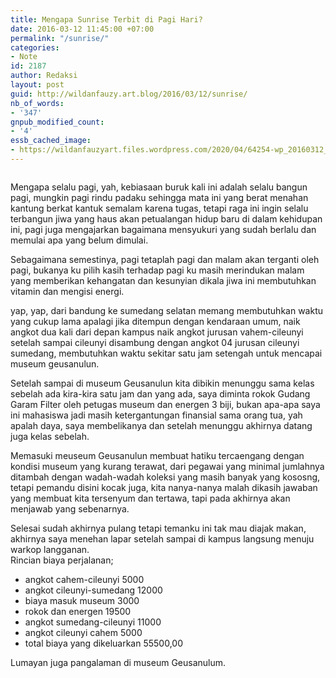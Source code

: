 ```yaml
---
title: Mengapa Sunrise Terbit di Pagi Hari?
date: 2016-03-12 11:45:00 +07:00
permalink: "/sunrise/"
categories:
- Note
id: 2187
author: Redaksi
layout: post
guid: http://wildanfauzy.art.blog/2016/03/12/sunrise/
nb_of_words:
- '347'
gnpub_modified_count:
- '4'
essb_cached_image:
- https://wildanfauzyart.files.wordpress.com/2020/04/64254-wp_20160312_002.jpg?resize=640%2C300&#038;ssl=1
---
```


<div class="wp-block-image">
  <figure class="aligncenter size-large"><img src="https://wildanfauzyart.files.wordpress.com/2020/04/64254-wp_20160312_002.jpg?w=768" alt="" data-recalc-dims="1" /></figure>
</div>

Mengapa selalu pagi, yah, kebiasaan buruk kali ini adalah selalu bangun pagi, mungkin pagi rindu padaku sehingga mata ini yang berat menahan kantung berkat kantuk semalam karena tugas, tetapi raga ini ingin selalu terbangun jiwa yang haus akan petualangan hidup baru di dalam kehidupan ini, pagi juga mengajarkan bagaimana mensyukuri yang sudah berlalu dan memulai apa yang belum dimulai.

Sebagaimana semestinya, pagi tetaplah pagi dan malam akan terganti oleh pagi, bukanya ku pilih kasih terhadap pagi ku masih merindukan malam yang memberikan kehangatan dan kesunyian dikala jiwa ini membutuhkan vitamin dan mengisi energi.

yap, yap, dari bandung ke sumedang selatan memang membutuhkan waktu yang cukup lama apalagi jika ditempun dengan kendaraan umum, naik angkot dua kali dari depan kampus naik angkot jurusan vahem-cileunyi setelah sampai cileunyi disambung dengan angkot 04 jurusan cileunyi sumedang, membutuhkan waktu sekitar satu jam setengah untuk mencapai museum geusanulun.

Setelah sampai di museum Geusanulun kita dibikin menunggu sama kelas sebelah ada kira-kira satu jam dan yang ada, saya diminta rokok Gudang Garam Filter oleh petugas museum dan energen 3 biji, bukan apa-apa saya ini mahasiswa jadi masih ketergantungan finansial sama orang tua, yah apalah daya, saya membelikanya dan setelah menunggu akhirnya datang juga kelas sebelah.

Memasuki meuseum Geusanulun membuat hatiku tercaengang dengan kondisi museum yang kurang terawat, dari pegawai yang minimal jumlahnya ditambah dengan wadah-wadah koleksi yang masih banyak yang kososng, tetapi pemandu disini kocak juga, kita nanya-nanya malah dikasih jawaban yang membuat kita tersenyum dan tertawa, tapi pada akhirnya akan menjawab yang sebenarnya.

Selesai sudah akhirnya pulang tetapi temanku ini tak mau diajak makan, akhirnya saya menehan lapar setelah sampai di kampus langsung menuju warkop langganan.  
Rincian biaya perjalanan;

  * angkot cahem-cileunyi 5000
  * angkot cileunyi-sumedang 12000
  * biaya masuk museum 3000
  * rokok dan energen 19500
  * angkot sumedang-cileunyi 11000
  * angkot cileunyi cahem 5000
  * total biaya yang dikeluarkan 55500,00

Lumayan juga pangalaman di museum Geusanulum.